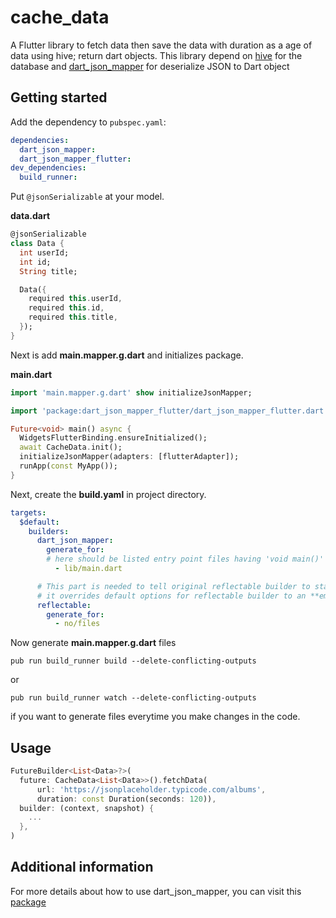 # cache_data

A Flutter library to fetch data then save the data with duration as a age of data using hive; return dart objects.
This library depend on [hive](https://pub.dev/packages/hive) for the database and [dart_json_mapper](https://pub.dev/packages/dart_json_mapper) for deserialize JSON to Dart object

## Getting started

Add the dependency to `pubspec.yaml`:
```yaml
dependencies:
  dart_json_mapper:
  dart_json_mapper_flutter:
dev_dependencies:
  build_runner:
```

Put `@jsonSerializable` at your model.

**data.dart**
```dart
@jsonSerializable
class Data {
  int userId;
  int id;
  String title;

  Data({
    required this.userId,
    required this.id,
    required this.title,
  });
}
```

Next is add **main.mapper.g.dart** and initializes package.

**main.dart**
```dart
import 'main.mapper.g.dart' show initializeJsonMapper;

import 'package:dart_json_mapper_flutter/dart_json_mapper_flutter.dart' show flutterAdapter;

Future<void> main() async {
  WidgetsFlutterBinding.ensureInitialized();
  await CacheData.init();
  initializeJsonMapper(adapters: [flutterAdapter]);
  runApp(const MyApp());
}
```

Next, create the **build.yaml** in project directory.
```yaml
targets:
  $default:
    builders:
      dart_json_mapper:
        generate_for:
        # here should be listed entry point files having 'void main()' function
          - lib/main.dart

      # This part is needed to tell original reflectable builder to stay away
      # it overrides default options for reflectable builder to an **empty** set of files
      reflectable:
        generate_for:
          - no/files
```

Now generate **main.mapper.g.dart** files
```shell
pub run build_runner build --delete-conflicting-outputs
```
or 
```shell
pub run build_runner watch --delete-conflicting-outputs
```
if you want to generate files everytime you make changes in the code.


## Usage
```dart
FutureBuilder<List<Data>?>(
  future: CacheData<List<Data>>().fetchData(
      url: 'https://jsonplaceholder.typicode.com/albums',
      duration: const Duration(seconds: 120)),
  builder: (context, snapshot) {
    ...
  },
)
```

## Additional information

For more details about how to use dart_json_mapper, you can visit this [package](https://pub.dev/packages/dart_json_mapper)
